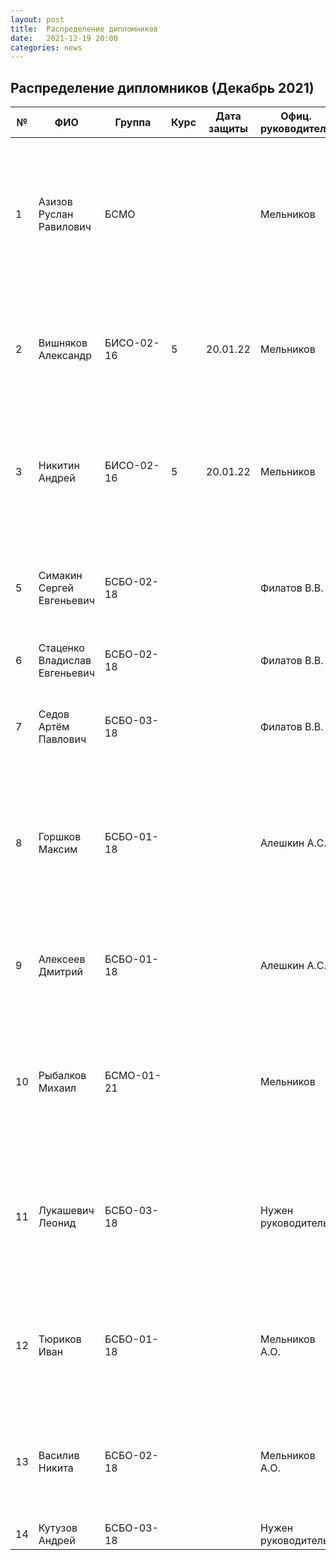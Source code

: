 ```yaml
---
layout: post
title:  Распределение дипломников
date:   2021-12-19 20:00
categories: news
---
```

## Распределение дипломников (Декабрь 2021)

| №    | ФИО                          | Группа        | Курс |Дата защиты| Офиц. руководитель  | Тема                                                                                                                                                                  |
| -----| ---------------------------- | ------------- | ---- | --------- | ------------------- | --------------------------------------------------------------------------------------------------------------------------------------------------------------------- |
| 1    |Азизов Руслан Равилович       | БСМО          |      |           |Мельников            | Исследование и разработка программно-математических средств для определения индивидуальных классификационных признаков в сигналах нейрокомпьютерных интерфейсов.      |
| 2    |Вишняков Александр            | БИСО-02-16    |   5  | 20.01.22  |Мельников            | Разработка программно-математических средств для распознавания многоэтапных движений на основе сигналов электромиографии. |
| 3    |Никитин Андрей                | БИСО-02-16    |   5  | 20.01.22  |Мельников            | Разработка программно-математических средств для обнаружения вторжения в системы управления на основе биотехнических интерфейсов. |
| 5    |Симакин Сергей Евгеньевич     | БСБО-02-18    |      |           |Филатов В.В.         | Разработка программно-математических средств для аутентификации пользователя с помощью сигнала ЭМГ. |
| 6    |Стаценко Владислав Евгеньевич | БСБО-02-18    |      |           |Филатов В.В.         | Идентификация пользователя по сигналу ЭМГ. |
| 7    |Седов Артём Павлович          | БСБО-03-18    |      |           |Филатов В.В.         | Разработка программных средств для распределенной системы сбора биотехнических сигналов. |
| 8    |Горшков Максим                | БСБО-01-18    |      |           |Алешкин А.С.         | Разработка программно-математических средств для генерации текстур с заданными признаками на основе параметрического объединения шаблонов. |
| 9    |Алексеев Дмитрий              | БСБО-01-18    |      |           |Алешкин А.С.         | Разработка человеко-машинного интерфейса для систем виртуальной реальности на основе сигналов электромиографии. |   
| 10   |Рыбалков Михаил               | БСМО-01-21    |      |           |Мельников            | Разработка программно-математических средств для взаимодействия с объектами дополненной реальности на основе сигналов электромиографии. |
| 11   |Лукашевич Леонид              | БСБО-03-18    |      |           |Нужен руководитель   | Разработка безопасного программного обеспечения устройств под управлением iOS для организации личного пространства и составления расписания. |
| 12   |Тюриков Иван                  | БСБО-01-18    |      |           |Мельников А.О.       | Разработка программно-математических средств для распознавания сигналов ЭМГ с парных симметричных мышц.|
| 13   |Василив Никита                | БСБО-02-18    |      |           |Мельников А.О.       | Разработка программно-математических средств для верификации пользователя с помощью подписи на основе сигнала ЭМГ. |
| 14   |Кутузов Андрей                | БСБО-03-18    |      |           |Нужен руководитель   | |
